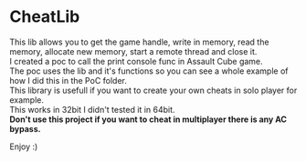 # CheatLib
This lib allows you to get the game handle, write in memory, read the memory, allocate new memory, start a remote thread and close it. <br>
I created a poc to call the print console func in Assault Cube game. <br>
The poc uses the lib and it's functions so you can see a whole example of how I did this in the PoC folder. <br>
This library is usefull if you want to create your own cheats in solo player for example. <br>
This works in 32bit I didn't tested it in 64bit. <br>
<b>Don't use this project if you want to cheat in multiplayer there is any AC bypass.</b> <br>

Enjoy :)

